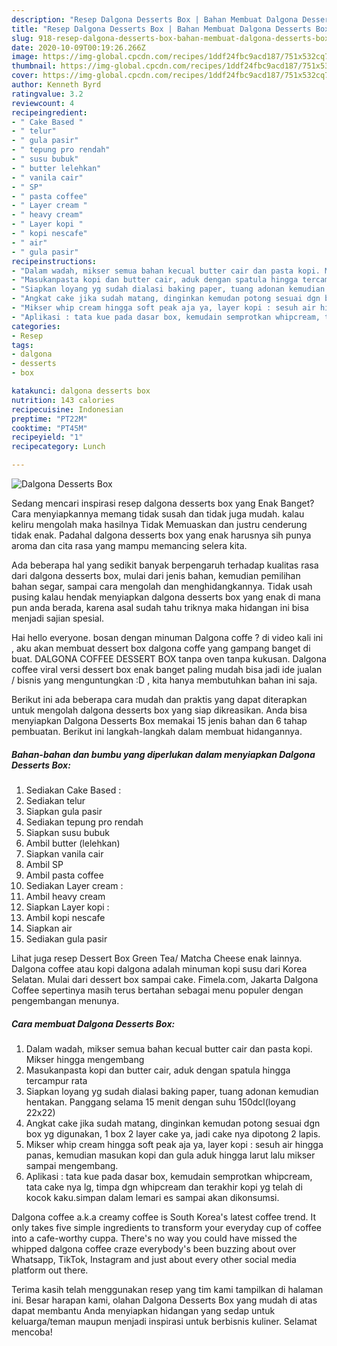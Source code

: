 ```yaml
---
description: "Resep Dalgona Desserts Box | Bahan Membuat Dalgona Desserts Box Yang Menggugah Selera"
title: "Resep Dalgona Desserts Box | Bahan Membuat Dalgona Desserts Box Yang Menggugah Selera"
slug: 918-resep-dalgona-desserts-box-bahan-membuat-dalgona-desserts-box-yang-menggugah-selera
date: 2020-10-09T00:19:26.266Z
image: https://img-global.cpcdn.com/recipes/1ddf24fbc9acd187/751x532cq70/dalgona-desserts-box-foto-resep-utama.jpg
thumbnail: https://img-global.cpcdn.com/recipes/1ddf24fbc9acd187/751x532cq70/dalgona-desserts-box-foto-resep-utama.jpg
cover: https://img-global.cpcdn.com/recipes/1ddf24fbc9acd187/751x532cq70/dalgona-desserts-box-foto-resep-utama.jpg
author: Kenneth Byrd
ratingvalue: 3.2
reviewcount: 4
recipeingredient:
- " Cake Based "
- " telur"
- " gula pasir"
- " tepung pro rendah"
- " susu bubuk"
- " butter lelehkan"
- " vanila cair"
- " SP"
- " pasta coffee"
- " Layer cream "
- " heavy cream"
- " Layer kopi "
- " kopi nescafe"
- " air"
- " gula pasir"
recipeinstructions:
- "Dalam wadah, mikser semua bahan kecual butter cair dan pasta kopi. Mikser hingga mengembang"
- "Masukanpasta kopi dan butter cair, aduk dengan spatula hingga tercampur rata"
- "Siapkan loyang yg sudah dialasi baking paper, tuang adonan kemudian hentakan. Panggang selama 15 menit dengan suhu 150dcl(loyang 22x22)"
- "Angkat cake jika sudah matang, dinginkan kemudan potong sesuai dgn box yg digunakan, 1 box 2 layer cake ya, jadi cake nya dipotong 2 lapis."
- "Mikser whip cream hingga soft peak aja ya, layer kopi : sesuh air hingga panas, kemudian masukan kopi dan gula aduk hingga larut lalu mikser sampai mengembang."
- "Aplikasi : tata kue pada dasar box, kemudain semprotkan whipcream, tata cake nya lg, timpa dgn whipcream dan terakhir kopi yg telah di kocok kaku.simpan dalam lemari es sampai akan dikonsumsi."
categories:
- Resep
tags:
- dalgona
- desserts
- box

katakunci: dalgona desserts box 
nutrition: 143 calories
recipecuisine: Indonesian
preptime: "PT22M"
cooktime: "PT45M"
recipeyield: "1"
recipecategory: Lunch

---
```



![Dalgona Desserts Box](https://img-global.cpcdn.com/recipes/1ddf24fbc9acd187/751x532cq70/dalgona-desserts-box-foto-resep-utama.jpg)

Sedang mencari inspirasi resep dalgona desserts box yang Enak Banget? Cara menyiapkannya memang tidak susah dan tidak juga mudah. kalau keliru mengolah maka hasilnya Tidak Memuaskan dan justru cenderung tidak enak. Padahal dalgona desserts box yang enak harusnya sih punya aroma dan cita rasa yang mampu memancing selera kita.

Ada beberapa hal yang sedikit banyak berpengaruh terhadap kualitas rasa dari dalgona desserts box, mulai dari jenis bahan, kemudian pemilihan bahan segar, sampai cara mengolah dan menghidangkannya. Tidak usah pusing kalau hendak menyiapkan dalgona desserts box yang enak di mana pun anda berada, karena asal sudah tahu triknya maka hidangan ini bisa menjadi sajian spesial.

Hai hello everyone. bosan dengan minuman Dalgona coffe ? di video kali ini , aku akan membuat dessert box dalgona coffe yang gampang banget di buat. DALGONA COFFEE DESSERT BOX tanpa oven tanpa kukusan. Dalgona coffee viral versi dessert box enak banget paling mudah bisa jadi ide jualan / bisnis yang menguntungkan :D , kita hanya membutuhkan bahan ini saja.


Berikut ini ada beberapa cara mudah dan praktis yang dapat diterapkan untuk mengolah dalgona desserts box yang siap dikreasikan. Anda bisa menyiapkan Dalgona Desserts Box memakai 15 jenis bahan dan 6 tahap pembuatan. Berikut ini langkah-langkah dalam membuat hidangannya.

<!--inarticleads1-->

##### Bahan-bahan dan bumbu yang diperlukan dalam menyiapkan Dalgona Desserts Box:

1. Sediakan  Cake Based :
1. Sediakan  telur
1. Siapkan  gula pasir
1. Sediakan  tepung pro rendah
1. Siapkan  susu bubuk
1. Ambil  butter (lelehkan)
1. Siapkan  vanila cair
1. Ambil  SP
1. Ambil  pasta coffee
1. Sediakan  Layer cream :
1. Ambil  heavy cream
1. Siapkan  Layer kopi :
1. Ambil  kopi nescafe
1. Siapkan  air
1. Sediakan  gula pasir


Lihat juga resep Dessert Box Green Tea/ Matcha Cheese enak lainnya. Dalgona coffee atau kopi dalgona adalah minuman kopi susu dari Korea Selatan. Mulai dari dessert box sampai cake. Fimela.com, Jakarta Dalgona Coffee sepertinya masih terus bertahan sebagai menu populer dengan pengembangan menunya. 

<!--inarticleads2-->

##### Cara membuat Dalgona Desserts Box:

1. Dalam wadah, mikser semua bahan kecual butter cair dan pasta kopi. Mikser hingga mengembang
1. Masukanpasta kopi dan butter cair, aduk dengan spatula hingga tercampur rata
1. Siapkan loyang yg sudah dialasi baking paper, tuang adonan kemudian hentakan. Panggang selama 15 menit dengan suhu 150dcl(loyang 22x22)
1. Angkat cake jika sudah matang, dinginkan kemudan potong sesuai dgn box yg digunakan, 1 box 2 layer cake ya, jadi cake nya dipotong 2 lapis.
1. Mikser whip cream hingga soft peak aja ya, layer kopi : sesuh air hingga panas, kemudian masukan kopi dan gula aduk hingga larut lalu mikser sampai mengembang.
1. Aplikasi : tata kue pada dasar box, kemudain semprotkan whipcream, tata cake nya lg, timpa dgn whipcream dan terakhir kopi yg telah di kocok kaku.simpan dalam lemari es sampai akan dikonsumsi.


Dalgona coffee a.k.a creamy coffee is South Korea&#39;s latest coffee trend. It only takes five simple ingredients to transform your everyday cup of coffee into a cafe-worthy cuppa. There&#39;s no way you could have missed the whipped dalgona coffee craze everybody&#39;s been buzzing about over Whatsapp, TikTok, Instagram and just about every other social media platform out there. 

Terima kasih telah menggunakan resep yang tim kami tampilkan di halaman ini. Besar harapan kami, olahan Dalgona Desserts Box yang mudah di atas dapat membantu Anda menyiapkan hidangan yang sedap untuk keluarga/teman maupun menjadi inspirasi untuk berbisnis kuliner. Selamat mencoba!
